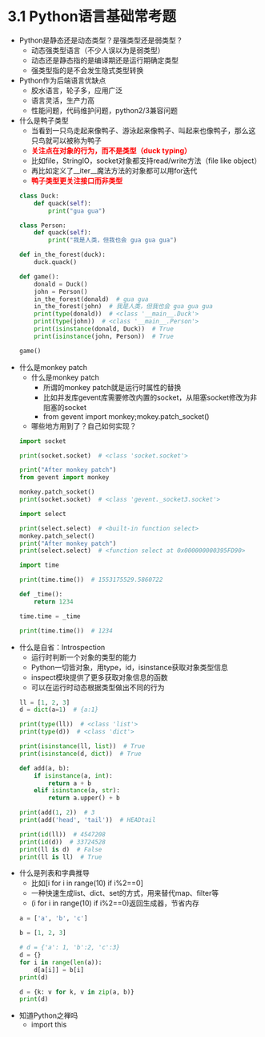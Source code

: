 # 3.1 Python语言基础常考题

- Python是静态还是动态类型？是强类型还是弱类型？
	- 动态强类型语言（不少人误以为是弱类型）
	- 动态还是静态指的是编译期还是运行期确定类型
	- 强类型指的是不会发生隐式类型转换
- Python作为后端语言优缺点 
	- 胶水语言，轮子多，应用广泛
	- 语言灵活，生产力高
	- 性能问题，代码维护问题，python2/3兼容问题
- 什么是鸭子类型
	- 当看到一只鸟走起来像鸭子、游泳起来像鸭子、叫起来也像鸭子，那么这只鸟就可以被称为鸭子
	- <font color="red">**关注点在对象的行为，而不是类型（duck typing）**</font>
	- 比如file，StringIO，socket对象都支持read/write方法（file like object）
	- 再比如定义了\_\_iter\_\_魔法方法的对象都可以用for迭代
	- <font color="red">**鸭子类型更关注接口而非类型**</font>
	```python
	class Duck:
	    def quack(self):
	        print("gua gua")
	
	class Person:
	    def quack(self):
	        print("我是人类，但我也会 gua gua gua")
	
	def in_the_forest(duck):
	    duck.quack()
	
	def game():
	    donald = Duck()
	    john = Person()
	    in_the_forest(donald)  # gua gua
	    in_the_forest(john)  # 我是人类，但我也会 gua gua gua
	    print(type(donald))  # <class '__main__.Duck'>
	    print(type(john))  # <class '__main__.Person'>
	    print(isinstance(donald, Duck))  # True
	    print(isinstance(john, Person))  # True
	
	game()
	```
- 什么是monkey patch
	- 什么是monkey patch
		- 所谓的monkey patch就是运行时属性的替换
		- 比如并发库gevent库需要修改内置的socket，从阻塞socket修改为非阻塞的socket
		- from gevent import monkey;mokey.patch_socket()
	- 哪些地方用到了？自己如何实现？
	```python
	import socket
	
	print(socket.socket)  # <class 'socket.socket'>
	
	print("After monkey patch")
	from gevent import monkey
	
	monkey.patch_socket()
	print(socket.socket)  # <class 'gevent._socket3.socket'>
	
	import select
	
	print(select.select)  # <built-in function select>
	monkey.patch_select()
	print("After monkey patch")
	print(select.select)  # <function select at 0x000000000395FD90>
	
	import time
	
	print(time.time())  # 1553175529.5860722
	
	def _time():
	    return 1234
	
	time.time = _time
	
	print(time.time())  # 1234
	```
- 什么是自省：Introspection
	- 运行时判断一个对象的类型的能力
	- Python一切皆对象，用type，id，isinstance获取对象类型信息
	- inspect模块提供了更多获取对象信息的函数
	- 可以在运行时动态根据类型做出不同的行为
	```python
	ll = [1, 2, 3]
	d = dict(a=1)  # {a:1}
	
	print(type(ll))  # <class 'list'>
	print(type(d))  # <class 'dict'>
	
	print(isinstance(ll, list))  # True
	print(isinstance(d, dict))  # True
	
	def add(a, b):
	    if isinstance(a, int):
	        return a + b
	    elif isinstance(a, str):
	        return a.upper() + b
	
	print(add(1, 2))  # 3
	print(add('head', 'tail'))  # HEADtail
	
	print(id(ll))  # 4547208
	print(id(d))  # 33724528
	print(ll is d)  # False
	print(ll is ll)  # True
	```
- 什么是列表和字典推导
	- 比如[i for i in range(10) if i%2==0]
	- 一种快速生成list、dict、set的方式，用来替代map、filter等
	- (i for i in range(10) if i%2==0)返回生成器，节省内存
	```python
	a = ['a', 'b', 'c']
	
	b = [1, 2, 3]
	
	# d = {'a': 1, 'b':2, 'c':3}
	d = {}
	for i in range(len(a)):
	    d[a[i]] = b[i]
	print(d)
	
	d = {k: v for k, v in zip(a, b)}
	print(d)
	```
- 知道Python之禅吗
	- import this